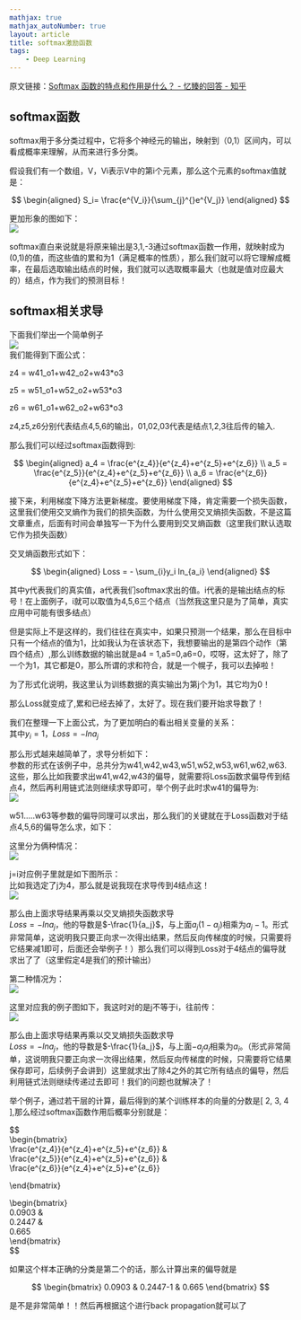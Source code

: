 ```yaml
---
mathjax: true
mathjax_autoNumber: true
layout: article
title: softmax激励函数
tags:
    - Deep Learning
---
```


原文链接：[Softmax 函数的特点和作用是什么？ - 忆臻的回答 - 知乎](https://www.zhihu.com/question/23765351/answer/240869755)

## softmax函数

softmax用于多分类过程中，它将多个神经元的输出，映射到（0,1）区间内，可以看成概率来理解，从而来进行多分类。

假设我们有一个数组，V，Vi表示V中的第i个元素，那么这个元素的softmax值就是：

$$  
\begin{aligned}  
S_i= \frac{e^{V_i}}{\sum_{j}^{}e^{V_j}}  
\end{aligned}  
$$

更加形象的图如下：  
![](https://pic2.zhimg.com/80/v2-87b232ab0e292a536e94b73952caadd0_hd.jpg)

<!--more-->

softmax直白来说就是将原来输出是3,1,-3通过softmax函数一作用，就映射成为(0,1)的值，而这些值的累和为1（满足概率的性质），那么我们就可以将它理解成概率，在最后选取输出结点的时候，我们就可以选取概率最大（也就是值对应最大的）结点，作为我们的预测目标！

## softmax相关求导

下面我们举出一个简单例子  
![](https://pic1.zhimg.com/80/v2-284da728c54de850e34573d6fe682965_hd.jpg)  
我们能得到下面公式：

z4 = w41_o1+w42_o2+w43\*o3

z5 = w51_o1+w52_o2+w53\*o3

z6 = w61_o1+w62_o2+w63\*o3

z4,z5,z6分别代表结点4,5,6的输出，01,02,03代表是结点1,2,3往后传的输入.

那么我们可以经过softmax函数得到:

$$  
\begin{aligned}  
a_4 = \frac{e^{z_4}}{e^{z_4}+e^{z_5}+e^{z_6}} \\  
a_5 = \frac{e^{z_5}}{e^{z_4}+e^{z_5}+e^{z_6}} \\  
a_6 = \frac{e^{z_6}}{e^{z_4}+e^{z_5}+e^{z_6}}  
\end{aligned}  
$$

接下来，利用梯度下降方法更新梯度。要使用梯度下降，肯定需要一个损失函数，这里我们使用交叉熵作为我们的损失函数，为什么使用交叉熵损失函数，不是这篇文章重点，后面有时间会单独写一下为什么要用到交叉熵函数（这里我们默认选取它作为损失函数）

交叉熵函数形式如下：

$$  
\begin{aligned}  
Loss = - \sum_{i}y_i ln_{a_i}  
\end{aligned}  
$$

其中y代表我们的真实值，a代表我们softmax求出的值。i代表的是输出结点的标号！在上面例子，i就可以取值为4,5,6三个结点（当然我这里只是为了简单，真实应用中可能有很多结点）

但是实际上不是这样的，我们往往在真实中，如果只预测一个结果，那么在目标中只有一个结点的值为1，比如我认为在该状态下，我想要输出的是第四个动作（第四个结点）,那么训练数据的输出就是a4 = 1,a5=0,a6=0，哎呀，这太好了，除了一个为1，其它都是0，那么所谓的求和符合，就是一个幌子，我可以去掉啦！

为了形式化说明，我这里认为训练数据的真实输出为第j个为1，其它均为0！

那么Loss就变成了,累和已经去掉了，太好了。现在我们要开始求导数了！

我们在整理一下上面公式，为了更加明白的看出相关变量的关系：  
其中$y_i=1$，$Loss=-lna_j$

那么形式越来越简单了，求导分析如下：  
参数的形式在该例子中，总共分为w41,w42,w43,w51,w52,w53,w61,w62,w63.这些，那么比如我要求出w41,w42,w43的偏导，就需要将Loss函数求偏导传到结点4，然后再利用链式法则继续求导即可，举个例子此时求w41的偏导为:  
![](https://pic4.zhimg.com/80/v2-b345590cc09867302a22071e69b1f81e_hd.jpg)

w51.....w63等参数的偏导同理可以求出，那么我们的关键就在于Loss函数对于结点4,5,6的偏导怎么求，如下：

这里分为俩种情况：  
![](https://pic3.zhimg.com/80/v2-da652b68fb126c709e69eda674fb42be_hd.jpg)

j=i对应例子里就是如下图所示：  
比如我选定了j为4，那么就是说我现在求导传到4结点这！  
![](https://pic3.zhimg.com/80/v2-40a344cb96d81d30aec0d91a95a04409_hd.jpg)

那么由上面求导结果再乘以交叉熵损失函数求导  
$Loss=-lna_j，$他的导数是$-\frac{1}{a_j}$，与上面$a_j(1-a_j)$相乘为$a_j-1$。形式非常简单，这说明我只要正向求一次得出结果，然后反向传梯度的时候，只需要将它结果减1即可，后面还会举例子！）那么我们可以得到Loss对于4结点的偏导就求出了了（这里假定4是我们的预计输出）

第二种情况为：  
![](https://pic1.zhimg.com/80/v2-fa3ff8ff1c781e259a15b36b85c65fcc_hd.jpg)

这里对应我的例子图如下，我这时对的是j不等于i，往前传：  
![](https://pic4.zhimg.com/80/v2-a4edb7767bfed190991e86cbdaa472cc_hd.jpg)

那么由上面求导结果再乘以交叉熵损失函数求导  
$Loss=-lna_j$，他的导数是$-\frac{1}{a_j}$，与上面$-a_ja_i$相乘为$a_i$。（形式非常简单，这说明我只要正向求一次得出结果，然后反向传梯度的时候，只需要将它结果保存即可，后续例子会讲到）这里就求出了除4之外的其它所有结点的偏导，然后利用链式法则继续传递过去即可！我们的问题也就解决了！

举个例子，通过若干层的计算，最后得到的某个训练样本的向量的分数是[ 2, 3, 4 ],那么经过softmax函数作用后概率分别就是：

$$  
\begin{bmatrix}  
\frac{e^{z_4}}{e^{z_4}+e^{z_5}+e^{z_6}} &  
\frac{e^{z_5}}{e^{z_4}+e^{z_5}+e^{z_6}} &  
\frac{e^{z_6}}{e^{z_4}+e^{z_5}+e^{z_6}}

\end{bmatrix}  

\begin{bmatrix}  
0.0903 &  
0.2447 &  
0.665  
\end{bmatrix}  
$$

如果这个样本正确的分类是第二个的话，那么计算出来的偏导就是

$$  
\begin{bmatrix}  
0.0903 &  
0.2447-1 &  
0.665  
\end{bmatrix}  
$$

是不是非常简单！！然后再根据这个进行back propagation就可以了